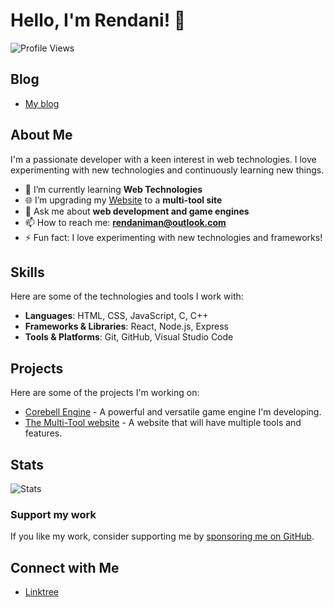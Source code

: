 # Hello, I'm Rendani! 👋
![Profile Views](https://komarev.com/ghpvc/?username=manugeni&color=blue)

## Blog
- [My blog](https://manugeni.is-a.dev/pages/blog/)

## About Me
I'm a passionate developer with a keen interest in web technologies. I love experimenting with new technologies and continuously learning new things.

- 🌱 I’m currently learning **Web Technologies**
- 🌐 I’m upgrading my [Website](https://manugeni.is-a.dev) to a **multi-tool site**
- 💬 Ask me about **web development and game engines**
- 📫 How to reach me: **[rendaniman@outlook.com](mailto:rendaniman@outlook.com)**
- ⚡ Fun fact: I love experimenting with new technologies and frameworks!

## Skills

Here are some of the technologies and tools I work with:

- **Languages**: HTML, CSS, JavaScript, C, C++
- **Frameworks & Libraries**: React, Node.js, Express
- **Tools & Platforms**: Git, GitHub, Visual Studio Code

## Projects
Here are some of the projects I'm working on:

- [Corebell Engine](https://manugeni.is-a.dev/pages/apps/corebell-engine) - A powerful and versatile game engine I'm developing.
- [The Multi-Tool website](https://manugeni.is-a.dev) - A website that will have multiple tools and features.

## Stats
![Stats](https://github-readme-stats.vercel.app/api?username=manugeni&show_icons=true&theme=radical)

### Support my work
If you like my work, consider supporting me by [sponsoring me on GitHub](https://github.com/sponsors/manugeni).

## Connect with Me
- [Linktree](https://linktr.ee/manugeni)
